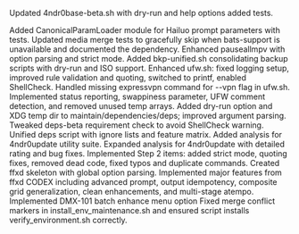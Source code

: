 Updated 4ndr0base-beta.sh with dry-run and help options
added tests.

Added CanonicalParamLoader module for Hailuo prompt parameters with tests.
Updated media merge tests to gracefully skip when bats-support is unavailable and documented the dependency.
Enhanced pauseallmpv with option parsing and strict mode.
Added bkp-unified.sh consolidating backup scripts with dry-run and ISO support.
Enhanced ufw.sh: fixed logging setup, improved rule validation and quoting, switched to printf, enabled ShellCheck.
Handled missing expressvpn command for --vpn flag in ufw.sh.
Implemented status reporting, swappiness parameter, UFW comment detection, and removed unused temp arrays.
Added dry-run option and XDG temp dir to maintain/dependencies/deps; improved argument parsing.
Tweaked deps-beta requirement check to avoid ShellCheck warning.
Unified deps script with ignore lists and feature matrix.
Added analysis for 4ndr0update utility suite.
Expanded analysis for 4ndr0update with detailed rating and bug fixes.
Implemented Step 2 items: added strict mode, quoting fixes, removed dead code, fixed typos and duplicate commands.
Created ffxd skeleton with global option parsing.
Implemented major features from ffxd CODEX including advanced prompt, output idempotency, composite grid generalization, clean enhancements, and multi-stage atempo.
Implemented DMX-101 batch enhance menu option
Fixed merge conflict markers in install_env_maintenance.sh and ensured script installs verify_environment.sh correctly.
